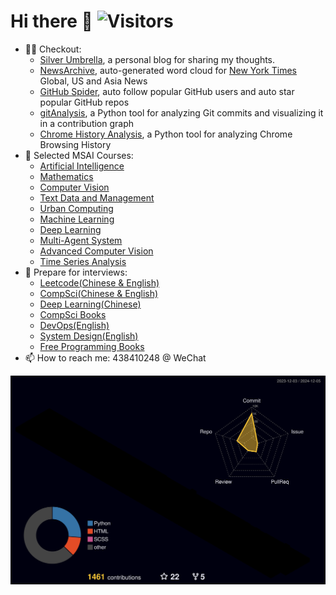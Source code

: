 # Hi there 👋  ![Visitors](https://api.visitorbadge.io/api/visitors?path=github.com%2Fian729&label=VISITORS&labelColor=%23d9e3f0&countColor=%23555555&style=flat-square)
- 👨‍💻 Checkout:
  - [Silver Umbrella](https://ian729.github.io/silver-umbrella/), a personal blog for sharing my thoughts.
  - [NewsArchive](https://github.com/Ian729/NewsArchive), auto-generated word cloud for [New York Times](https://www.nytimes.com/rss) Global, US and Asia News
  - [GitHub Spider](https://github.com/Ian729/githubSpider), auto follow popular GitHub users and auto star popular GitHub repos
  - [gitAnalysis](https://github.com/Ian729/gitAnalysis), a Python tool for analyzing Git commits and visualizing it in a contribution graph
  - [Chrome History Analysis](https://github.com/Ian729/chrome-history-analysis), a Python tool for analyzing Chrome Browsing History
- 📖 Selected MSAI Courses:
  * [Artificial Intelligence](https://github.com/Ian729/AI6101-INTRODUCTION-TO-AI-AI-ETHICS)
  * [Mathematics](https://github.com/Ian729/AI6104-MATHEMATICS-FOR-ARTIFICIAL-INTELLIGENCE)
  * [Computer Vision](https://github.com/Ian729/AI6121-COMPUTER-VISION)
  * [Text Data and Management](https://github.com/Ian729/AI6122-Text-Data-Management-Analysis)
  * [Urban Computing](https://github.com/Ian729/AI6128-URBAN-COMPUTING)
  * [Machine Learning](https://github.com/Ian729/AI6102-MACHINE-LEARNING-METHODOLOGIES-AND-APPLICATIONS)
  * [Deep Learning](https://github.com/Ian729/AI6103-DEEP-LEARNING-APPLICATIONS)
  * [Multi-Agent System](https://github.com/Ian729/AI6125-MULTI-AGENT-SYSTEM)
  * [Advanced Computer Vision](https://github.com/Ian729/AI6126-ADVANCED-COMPUTER-VISION)
  * [Time Series Analysis](https://github.com/Ian729/AI6123-TIME-SERIES-ANALYSIS)
- 📖 Prepare for interviews:
  * [Leetcode(Chinese & English)](https://github.com/Ian729/leetcode)
  * [CompSci(Chinese & English)](https://github.com/Ian729/interview)
  * [Deep Learning(Chinese)](https://github.com/Ian729/DeepLearning-500-questions)
  * [CompSci Books](https://github.com/Ian729/CS-Books)
  * [DevOps(English)](https://github.com/Ian729/90DaysOfDevOps)
  * [System Design(English)](https://github.com/Ian729/system-design-resources)
  * [Free Programming Books](https://github.com/Ian729/free-programming-books)
- 📫 How to reach me: 438410248 @ WeChat

![](./profile-3d-contrib/profile-night-rainbow.svg)
